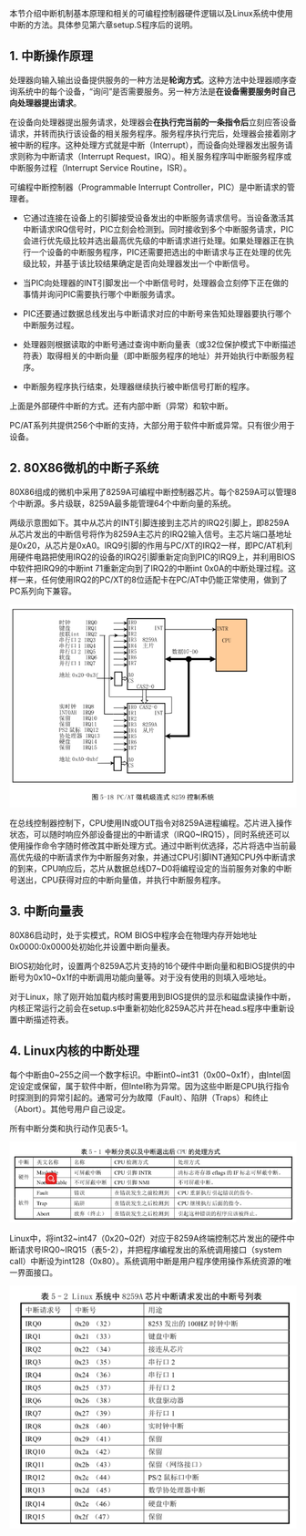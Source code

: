 本节介绍中断机制基本原理和相关的可编程控制器硬件逻辑以及Linux系统中使用中断的方法。具体参见第六章setup.S程序后的说明。

## 1. 中断操作原理

处理器向输入输出设备提供服务的一种方法是**轮询方式**。这种方法中处理器顺序查询系统中的每个设备，“询问”是否需要服务。另一种方法是**在设备需要服务时自己向处理器提出请求**。

在设备向处理器提出服务请求，处理器会**在执行完当前的一条指令后**立刻应答设备请求，并转而执行该设备的相关服务程序。服务程序执行完后，处理器会接着刚才被中断的程序。这种处理方式就是中断（Interrupt），而设备向处理器发出服务请求则称为中断请求（Interrupt Request，IRQ）。相关服务程序叫中断服务程序或中断服务过程（Interrupt Service Routine，ISR）。

可编程中断控制器（Programmable Interrupt Controller，PIC）是中断请求的管理者。

- 它通过连接在设备上的引脚接受设备发出的中断服务请求信号。当设备激活其中断请求IRQ信号时，PIC立刻会检测到。同时接收到多个中断服务请求，PIC会进行优先级比较并选出最高优先级的中断请求进行处理。如果处理器正在执行一个设备的中断服务程序，PIC还需要把选出的中断请求与正在处理的优先级比较，并基于该比较结果确定是否向处理器发出一个中断信号。

- 当PIC向处理器的INT引脚发出一个中断信号时，处理器会立刻停下正在做的事情并询问PIC需要执行哪个中断服务请求。

- PIC还要通过数据总线发出与中断请求对应的中断号来告知处理器要执行哪个中断服务过程。

- 处理器则根据读取的中断号通过查询中断向量表（或32位保护模式下中断描述符表）取得相关的中断向量（即中断服务程序的地址）并开始执行中断服务程序。

- 中断服务程序执行结束，处理器继续执行被中断信号打断的程序。

上面是外部硬件中断的方式。还有内部中断（异常）和软中断。

PC/AT系列共提供256个中断的支持，大部分用于软件中断或异常。只有很少用于设备。

## 2. 80X86微机的中断子系统

80X86组成的微机中采用了8259A可编程中断控制器芯片。每个8259A可以管理8个中断源。多片级联，8259A最多能管理64个中断向量的系统。

两级示意图如下。其中从芯片的INT引脚连接到主芯片的IRQ2引脚上，即8259A从芯片发出的中断信号将作为8259A主芯片的IRQ2输入信号。主芯片端口基地址是0x20，从芯片是0xA0。IRQ9引脚的作用与PC/XT的IRQ2一样，即PC/AT机利用硬件电路把使用IRQ2的设备的IRQ2引脚重新定向到PIC的IRQ9上，并利用BIOS中软件把IRQ9的中断int 71重新定向到了IRQ2的中断int 0x0A的中断处理过程。这样一来，任何使用IRQ2的PC/XT的8位适配卡在PC/AT中仍能正常使用，做到了PC系列向下兼容。

![config](images/17.png)

在总线控制器控制下，CPU使用IN或OUT指令对8259A进程编程。芯片进入操作状态，可以随时响应外部设备提出的中断请求（IRQ0\~IRQ15），同时系统还可以使用操作命令字随时修改其中断处理方式。通过中断判优选择，芯片将选中当前最高优先级的中断请求作为中断服务对象，并通过CPU引脚INT通知CPU外中断请求的到来，CPU响应后，芯片从数据总线D7\~D0将编程设定的当前服务对象的中断号送出，CPU获得对应的中断向量值，并执行中断服务程序。

## 3. 中断向量表

80X86启动时，处于实模式，ROM BIOS中程序会在物理内存开始地址0x0000:0x0000处初始化并设置中断向量表。

BIOS初始化时，设置两个8259A芯片支持的16个硬件中断向量和和BIOS提供的中断号为0x10\~0x1f的中断调用功能向量等。对于没有使用的则填入哑地址。

对于Linux，除了刚开始加载内核时需要用到BIOS提供的显示和磁盘读操作中断，内核正常运行之前会在setup.s中重新初始化8259A芯片并在head.s程序中重新设置中断描述符表。

## 4. Linux内核的中断处理

每个中断由0\~255之间一个数字标识。中断int0\~int31（0x00\~0x1f），由Intel固定设定或保留，属于软件中断，但Intel称为异常。因为这些中断是CPU执行指令时探测到的异常引起的。通常可分为故障（Fault）、陷阱（Traps）和终止（Abort）。其他号用户自己设定。

所有中断分类和执行动作见表5-1。

![config](images/18.png)

Linux中，将int32\~int47（0x20\~02f）对应于8259A终端控制芯片发出的硬件中断请求号IRQ0\~IRQ15（表5-2），并把程序编程发出的系统调用接口（system call）中断设为int128（0x80）。系统调用中断是用户程序使用操作系统资源的唯一界面接口。

![config](images/19.png)
